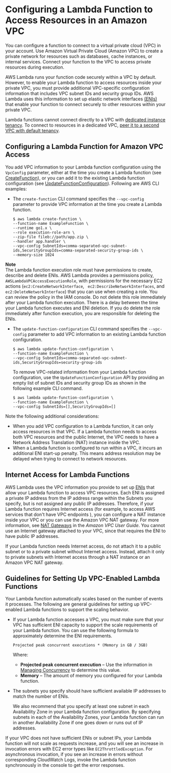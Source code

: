# Configuring a Lambda Function to Access Resources in an Amazon VPC<a name="vpc"></a>

You can configure a function to connect to a virtual private cloud \(VPC\) in your account\. Use Amazon Virtual Private Cloud \(Amazon VPC\) to create a private network for resources such as databases, cache instances, or internal services\. Connect your function to the VPC to access private resources during execution\.

AWS Lambda runs your function code securely within a VPC by default\. However, to enable your Lambda function to access resources inside your private VPC, you must provide additional VPC\-specific configuration information that includes VPC subnet IDs and security group IDs\. AWS Lambda uses this information to set up elastic network interfaces [\(ENIs\)](https://docs.aws.amazon.com/vpc/latest/userguide/VPC_ElasticNetworkInterfaces.html) that enable your function to connect securely to other resources within your private VPC\.

Lambda functions cannot connect directly to a VPC with [dedicated instance tenancy](https://docs.aws.amazon.com/AWSEC2/latest/UserGuide/dedicated-instance.html)\. To connect to resources in a dedicated VPC, [peer it to a second VPC with default tenancy](https://aws.amazon.com/premiumsupport/knowledge-center/lambda-dedicated-vpc/)\.

## Configuring a Lambda Function for Amazon VPC Access<a name="vpc-configuring"></a>

You add VPC information to your Lambda function configuration using the `VpcConfig` parameter, either at the time you create a Lambda function \(see [CreateFunction](API_CreateFunction.md)\), or you can add it to the existing Lambda function configuration \(see [UpdateFunctionConfiguration](API_UpdateFunctionConfiguration.md)\)\. Following are AWS CLI examples:
+ The `create-function` CLI command specifies the `--vpc-config` parameter to provide VPC information at the time you create a Lambda function\.

  ```
  $ aws lambda create-function \
  --function-name ExampleFunction \
  --runtime go1.x \
  --role execution-role-arn \
  --zip-file fileb://path/app.zip \
  --handler app.handler \
  --vpc-config SubnetIds=comma-separated-vpc-subnet-ids,SecurityGroupIds=comma-separated-security-group-ids \
  --memory-size 1024
  ```
**Note**  
The Lambda function execution role must have permissions to create, describe and delete ENIs\. AWS Lambda provides a permissions policy, `AWSLambdaVPCAccessExecutionRole`, with permissions for the necessary EC2 actions \(`ec2:CreateNetworkInterface`, ` ec2:DescribeNetworkInterfaces`, and `ec2:DeleteNetworkInterface`\) that you can use when creating a role\. You can review the policy in the IAM console\. Do not delete this role immediately after your Lambda function execution\. There is a delay between the time your Lambda function executes and ENI deletion\. If you do delete the role immediately after function execution, you are responsible for deleting the ENIs\.
+ The `update-function-configuration` CLI command specifies the `--vpc-config` parameter to add VPC information to an existing Lambda function configuration\.

  ```
  $ aws lambda update-function-configuration \
  --function-name ExampleFunction \
  --vpc-config SubnetIds=comma-separated-vpc-subnet-ids,SecurityGroupIds=security-group-ids
  ```

  To remove VPC\-related information from your Lambda function configuration, use the `UpdateFunctionConfiguration` API by providing an empty list of subnet IDs and security group IDs as shown in the following example CLI command\.

  ```
  $ aws lambda update-function-configuration \
  --function-name ExampleFunction \
  --vpc-config SubnetIds=[],SecurityGroupIds=[]
  ```

Note the following additional considerations:
+ When you add VPC configuration to a Lambda function, it can only access resources in that VPC\. If a Lambda function needs to access both VPC resources and the public Internet, the VPC needs to have a Network Address Translation \(NAT\) instance inside the VPC\. 
+ When a Lambda function is configured to run within a VPC, it incurs an additional ENI start\-up penalty\. This means address resolution may be delayed when trying to connect to network resources\.

## Internet Access for Lambda Functions<a name="vpc-internet"></a>

AWS Lambda uses the VPC information you provide to set up [ENIs](https://docs.aws.amazon.com/vpc/latest/userguide/VPC_ElasticNetworkInterfaces.html) that allow your Lambda function to access VPC resources\. Each ENI is assigned a private IP address from the IP address range within the Subnets you specify, but is not assigned any public IP addresses\. Therefore, if your Lambda function requires Internet access \(for example, to access AWS services that don't have VPC endpoints \), you can configure a NAT instance inside your VPC or you can use the Amazon VPC NAT gateway\. For more information, see [NAT Gateways](https://docs.aws.amazon.com/vpc/latest/userguide/vpc-nat-gateway.html) in the *Amazon VPC User Guide*\. You cannot use an Internet gateway attached to your VPC, since that requires the ENI to have public IP addresses\. 

If your Lambda function needs Internet access, do not attach it to a public subnet or to a private subnet without Internet access\. Instead, attach it only to private subnets with Internet access through a NAT instance or an Amazon VPC NAT gateway\. 

## Guidelines for Setting Up VPC\-Enabled Lambda Functions<a name="vpc-setup-guidelines"></a>

Your Lambda function automatically scales based on the number of events it processes\. The following are general guidelines for setting up VPC\-enabled Lambda functions to support the scaling behavior\. 
+ If your Lambda function accesses a VPC, you must make sure that your VPC has sufficient ENI capacity to support the scale requirements of your Lambda function\. You can use the following formula to approximately determine the ENI requirements\.

  ```
  Projected peak concurrent executions * (Memory in GB / 3GB)
  ```

  Where: 
  + **Projected peak concurrent execution** – Use the information in [Managing Concurrency](concurrent-executions.md) to determine this value\.
  + **Memory** – The amount of memory you configured for your Lambda function\. 
+ The subnets you specify should have sufficient available IP addresses to match the number of ENIs\.

  We also recommend that you specify at least one subnet in each Availability Zone in your Lambda function configuration\. By specifying subnets in each of the Availability Zones, your Lambda function can run in another Availability Zone if one goes down or runs out of IP addresses\. 

If your VPC does not have sufficient ENIs or subnet IPs, your Lambda function will not scale as requests increase, and you will see an increase in invocation errors with EC2 error types like `EC2ThrottledException`\. For asynchronous invocation, if you see an increase in errors without corresponding CloudWatch Logs, invoke the Lambda function synchronously in the console to get the error responses\.